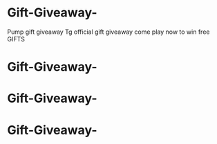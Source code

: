 # Gift-Giveaway-
Pump gift giveaway Tg official gift giveaway come play now to win free GIFTS
# Gift-Giveaway-
# Gift-Giveaway-
# Gift-Giveaway-
